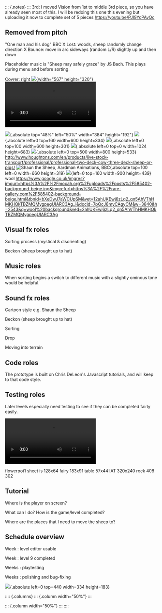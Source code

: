 ::: {.notes}
:::
3rd: I moved Vision from 1st to middle 3rd piece, so you have already seen most of this. I will be redoing this one this evening but uploading it now to complete set of 5 pieces https://youtu.be/PJI9YcPAvQc

## Removed from pitch
"One man and his dog" BBC
X Lost: woods, sheep randomly change direction
X Bounce: move in arc sideways (random L/R) slightly up and then down

Placeholder music is "Sheep may safely graze" by JS Bach. This plays during menu and before sorting. 

Covrer: right ![](GIF/divide_flock_Churchmount_pause.gif){width="567" height="320"}
<video data-autoplay>
<source data-src="video/InPen-OneManAndHisDog-930x510.mp4" type="video/mp4" />
</video>

![](img/flowerpot1.png){.absolute top="48%" left="50%" width="384" height="192"}
![](GIF/OotH-toPen-ez-optimized.gif){.absolute left=0 top=160 width=600 height=334}
![](GIF/scatter-8s-ez-opt-crop.gif){.absolute left=0 top=100 width=600 height=301}
![](img/blue-lindley-hall-farms-ltd-2.jpg){.absolute left=0 top=0 width=1024 height=683}
![](img/red_two_deck_sheep_lorry.jpg){.absolute left=0 top=500 width=800 height=533} http://www.houghtons.com/en/products/live-stock-transport/professional/professional-two-deck-cow-three-deck-sheep-or-pigs/
![Shaun the Sheep, Aardman Animations, BBC](img/shaun_house_660_319.webp){.absolute top=100 left=0 width=660 height=319}
![](img/red_blue_sheep_crop.jpg){left=0 top=160 width=900 height=439}
wool https://www.google.co.uk/imgres?imgurl=https%3A%2F%2Fmocah.org%2Fuploads%2Fposts%2F585402-background-beige.jpg&imgrefurl=https%3A%2F%2Frare-gallery.com%2F585402-background-beige.html&tbnid=bXeDwJ7aWCUpSM&vet=12ahUKEwj6zLq2_qn5AhVThHMKHQkTBZMQMygpegUIARC3Ag..i&docid=7pQcJ8myCAgyCM&w=3840&h=2543&q=wool%20background&ved=2ahUKEwj6zLq2_qn5AhVThHMKHQkTBZMQMygpegUIARC3Ag

## Visual fx roles

Sorting process (mystical & disorienting)

Beckon (sheep brought up to hat)

## Music roles

When sorting begins a switch to different music with a slightly ominous tone would be helpful.

## Sound fx roles

Cartoon style e.g. Shaun the Sheep

Beckon (sheep brought up to hat)

Sorting

Drop

Moving into terrain

## Code roles

The prototype is built on Chris DeLeon's Javascript tutorials, and will keep to that code style.

## Testing roles

Later levels especially need testing to see if they can be completed fairly easily.

<video data-autoplay src="video/OneOfTheHerd_Level_3_Trim.mp4"></video>

flowerpot1 sheet is 128x64  fairy 183x91 table 57x44 
IAT 320x240  rock 408 302

## Tutorial

Where is the player on screen?

What can I do? How is the game/level completed?

Where are the places that I need to move the sheep to?

## Schedule overview

Week : level editor usable

Week : level 9 completed

Weeks : playtesting

Weeks : polishing and bug-fixing

![](GIF/Frogger_Parker_anim_crop_flip.gif){.absolute left=0 top=440 width=334 height=183}

:::: {.columns}
::: {.column width="50%"}
:::

::: {.column width="50%"}
:::
::::
